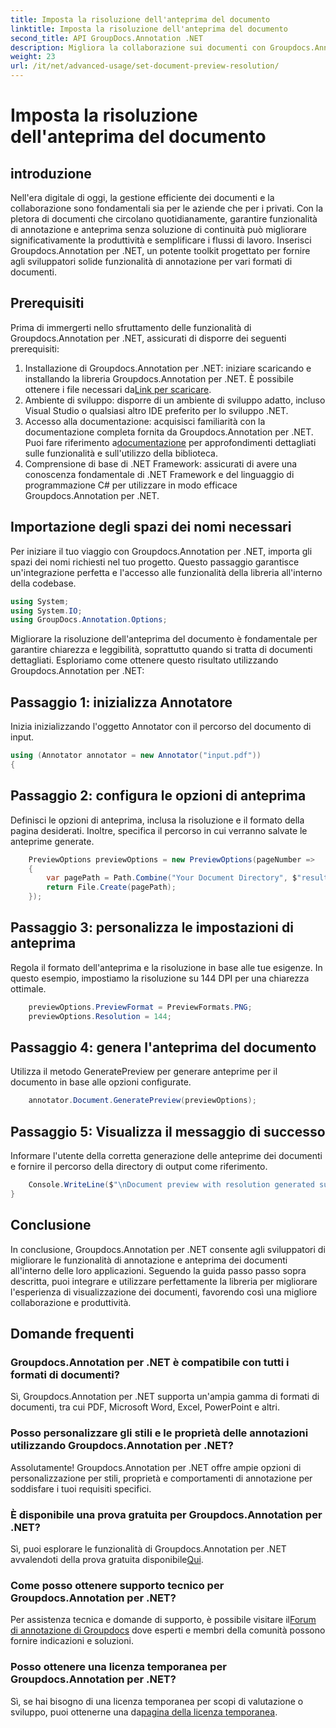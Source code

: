 ```yaml
---
title: Imposta la risoluzione dell'anteprima del documento
linktitle: Imposta la risoluzione dell'anteprima del documento
second_title: API GroupDocs.Annotation .NET
description: Migliora la collaborazione sui documenti con Groupdocs.Annotation per .NET, semplifica le funzionalità di annotazione e anteprima senza soluzione di continuità.
weight: 23
url: /it/net/advanced-usage/set-document-preview-resolution/
---
```


# Imposta la risoluzione dell'anteprima del documento

## introduzione
Nell'era digitale di oggi, la gestione efficiente dei documenti e la collaborazione sono fondamentali sia per le aziende che per i privati. Con la pletora di documenti che circolano quotidianamente, garantire funzionalità di annotazione e anteprima senza soluzione di continuità può migliorare significativamente la produttività e semplificare i flussi di lavoro. Inserisci Groupdocs.Annotation per .NET, un potente toolkit progettato per fornire agli sviluppatori solide funzionalità di annotazione per vari formati di documenti.
## Prerequisiti
Prima di immergerti nello sfruttamento delle funzionalità di Groupdocs.Annotation per .NET, assicurati di disporre dei seguenti prerequisiti:
1.  Installazione di Groupdocs.Annotation per .NET: iniziare scaricando e installando la libreria Groupdocs.Annotation per .NET. È possibile ottenere i file necessari da[Link per scaricare](https://releases.groupdocs.com/annotation/net/).
2. Ambiente di sviluppo: disporre di un ambiente di sviluppo adatto, incluso Visual Studio o qualsiasi altro IDE preferito per lo sviluppo .NET.
3. Accesso alla documentazione: acquisisci familiarità con la documentazione completa fornita da Groupdocs.Annotation per .NET. Puoi fare riferimento a[documentazione](https://tutorials.groupdocs.com/annotation/net/) per approfondimenti dettagliati sulle funzionalità e sull'utilizzo della biblioteca.
4. Comprensione di base di .NET Framework: assicurati di avere una conoscenza fondamentale di .NET Framework e del linguaggio di programmazione C# per utilizzare in modo efficace Groupdocs.Annotation per .NET.

## Importazione degli spazi dei nomi necessari
Per iniziare il tuo viaggio con Groupdocs.Annotation per .NET, importa gli spazi dei nomi richiesti nel tuo progetto. Questo passaggio garantisce un'integrazione perfetta e l'accesso alle funzionalità della libreria all'interno della codebase.

```csharp
using System;
using System.IO;
using GroupDocs.Annotation.Options;
```

Migliorare la risoluzione dell'anteprima del documento è fondamentale per garantire chiarezza e leggibilità, soprattutto quando si tratta di documenti dettagliati. Esploriamo come ottenere questo risultato utilizzando Groupdocs.Annotation per .NET:
## Passaggio 1: inizializza Annotatore
Inizia inizializzando l'oggetto Annotator con il percorso del documento di input.
```csharp
using (Annotator annotator = new Annotator("input.pdf"))
{
```
## Passaggio 2: configura le opzioni di anteprima
Definisci le opzioni di anteprima, inclusa la risoluzione e il formato della pagina desiderati. Inoltre, specifica il percorso in cui verranno salvate le anteprime generate.
```csharp
    PreviewOptions previewOptions = new PreviewOptions(pageNumber =>
    {
        var pagePath = Path.Combine("Your Document Directory", $"result_with_resolution_{pageNumber}.png");
        return File.Create(pagePath);
    });
```
## Passaggio 3: personalizza le impostazioni di anteprima
Regola il formato dell'anteprima e la risoluzione in base alle tue esigenze. In questo esempio, impostiamo la risoluzione su 144 DPI per una chiarezza ottimale.
```csharp
    previewOptions.PreviewFormat = PreviewFormats.PNG;
    previewOptions.Resolution = 144;
```
## Passaggio 4: genera l'anteprima del documento
Utilizza il metodo GeneratePreview per generare anteprime per il documento in base alle opzioni configurate.
```csharp
    annotator.Document.GeneratePreview(previewOptions);
```
## Passaggio 5: Visualizza il messaggio di successo
Informare l'utente della corretta generazione delle anteprime dei documenti e fornire il percorso della directory di output come riferimento.
```csharp
    Console.WriteLine($"\nDocument preview with resolution generated successfully.\nCheck output in {"Your Document Directory"}.");
}
```

## Conclusione
In conclusione, Groupdocs.Annotation per .NET consente agli sviluppatori di migliorare le funzionalità di annotazione e anteprima dei documenti all'interno delle loro applicazioni. Seguendo la guida passo passo sopra descritta, puoi integrare e utilizzare perfettamente la libreria per migliorare l'esperienza di visualizzazione dei documenti, favorendo così una migliore collaborazione e produttività.
## Domande frequenti
### Groupdocs.Annotation per .NET è compatibile con tutti i formati di documenti?
Sì, Groupdocs.Annotation per .NET supporta un'ampia gamma di formati di documenti, tra cui PDF, Microsoft Word, Excel, PowerPoint e altri.
### Posso personalizzare gli stili e le proprietà delle annotazioni utilizzando Groupdocs.Annotation per .NET?
Assolutamente! Groupdocs.Annotation per .NET offre ampie opzioni di personalizzazione per stili, proprietà e comportamenti di annotazione per soddisfare i tuoi requisiti specifici.
### È disponibile una prova gratuita per Groupdocs.Annotation per .NET?
Sì, puoi esplorare le funzionalità di Groupdocs.Annotation per .NET avvalendoti della prova gratuita disponibile[Qui](https://releases.groupdocs.com/).
### Come posso ottenere supporto tecnico per Groupdocs.Annotation per .NET?
 Per assistenza tecnica e domande di supporto, è possibile visitare il[Forum di annotazione di Groupdocs](https://forum.groupdocs.com/c/annotation/10) dove esperti e membri della comunità possono fornire indicazioni e soluzioni.
### Posso ottenere una licenza temporanea per Groupdocs.Annotation per .NET?
 Sì, se hai bisogno di una licenza temporanea per scopi di valutazione o sviluppo, puoi ottenerne una da[pagina della licenza temporanea](https://purchase.groupdocs.com/temporary-license/).